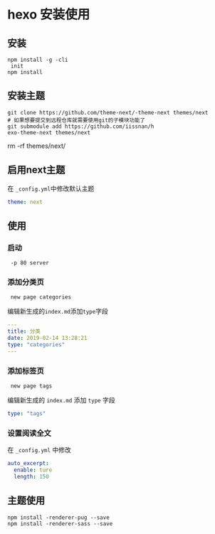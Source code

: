 # hexo 安装使用

## 安装

```shell
npm install -g -cli
 init
npm install
```

## 安装主题

```shell
git clone https://github.com/theme-next/-theme-next themes/next
# 如果想要提交到远程仓库就需要使用git的子模块功能了
git submodule add https://github.com/iissnan/h
exo-theme-next themes/next
```
rm -rf themes/next/

## 启用next主题

在 `_config.yml`中修改默认主题

```yml
theme: next
```

## 使用

###  启动

```
 -p 80 server
```



### 添加分类页

```shell
 new page categories
```

编辑新生成的`index.md`添加`type`字段

```yaml
---
title: 分类
date: 2019-02-14 13:28:21
type: "categories"
---
```

### 添加标签页

```shell
 new page tags
```

编辑新生成的 `index.md` 添加 `type` 字段

```yaml
type: "tags"
```

### 设置阅读全文

在 `_config.yml` 中修改

```yml
auto_excerpt:
  enable: ture
  length: 150
```



## 主题使用

```
npm install -renderer-pug --save
npm install -renderer-sass --save
```

